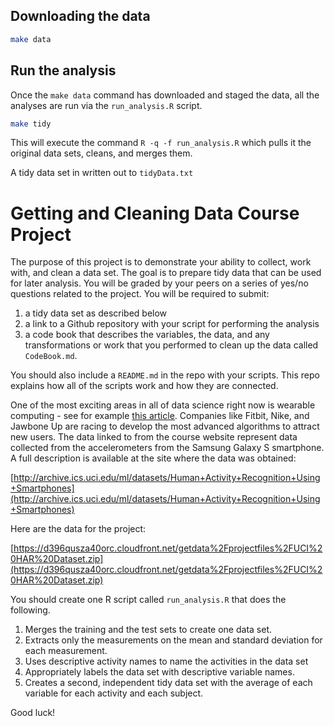 
## Downloading the data

```bash
make data
```

## Run the analysis

Once the `make data` command has downloaded and staged the data, all the
analyses are run via the `run_analysis.R` script.

```bash
make tidy
```

This will execute the command `R -q -f run_analysis.R` which pulls it the
original data sets, cleans, and merges them.

A tidy data set in written out to `tidyData.txt`


# Getting and Cleaning Data Course Project

The purpose of this project is to demonstrate your ability to collect, work
with, and clean a data set. The goal is to prepare tidy data that can be used
for later analysis. You will be graded by your peers on a series of yes/no
questions related to the project. You will be required to submit:

1. a tidy data set as described below
1. a link to a Github repository with your script for performing the analysis
1. a code book that describes the variables, the data, and any transformations
    or work that you performed to clean up the data called `CodeBook.md`.

You should also include a `README.md` in the repo with your scripts. This repo
explains how all of the scripts work and how they are connected.

One of the most exciting areas in all of data science right now is wearable
computing - see for example [this article](http://www.insideactivitytracking.com/data-science-activity-tracking-and-the-battle-for-the-worlds-top-sports-brand/). Companies like Fitbit, Nike, and Jawbone Up are racing to develop the most
advanced algorithms to attract new users. The data linked to from the course
website represent data collected from the accelerometers from the Samsung
Galaxy S smartphone. A full description is available at the site where the
data was obtained:

[http://archive.ics.uci.edu/ml/datasets/Human+Activity+Recognition+Using+Smartphones](http://archive.ics.uci.edu/ml/datasets/Human+Activity+Recognition+Using+Smartphones)

Here are the data for the project:

[https://d396qusza40orc.cloudfront.net/getdata%2Fprojectfiles%2FUCI%20HAR%20Dataset.zip](https://d396qusza40orc.cloudfront.net/getdata%2Fprojectfiles%2FUCI%20HAR%20Dataset.zip)

You should create one R script called `run_analysis.R` that does the following.

1. Merges the training and the test sets to create one data set.
1. Extracts only the measurements on the mean and standard
    deviation for each measurement.
1. Uses descriptive activity names to name the activities in the data set
1. Appropriately labels the data set with descriptive variable names.
1. Creates a second, independent tidy data set with the average of each
    variable for each activity and each subject.

Good luck!